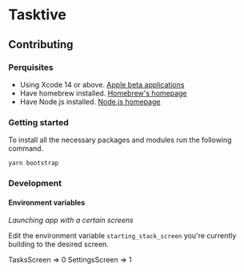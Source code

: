 # Tasktive

## Contributing

### Perquisites

- Using Xcode 14 or above. [Apple beta applications](https://developer.apple.com/download/applications/)
- Have homebrew installed. [Homebrew's homepage](https://brew.sh/index_nl)
- Have Node.js installed. [Node.js homepage](https://nodejs.org/en/)

### Getting started

To install all the necessary packages and modules run the following command.

```shell
yarn bootstrap
```
### Development

#### Environment variables

*Launching app with a certain screens*

Edit the environment variable `starting_stack_screen` you're currently building to the desired screen.

TasksScreen => 0
SettingsScreen => 1
